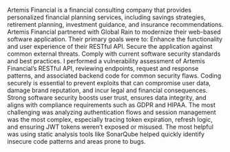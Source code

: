 Artemis Financial is a financial consulting company that provides personalized financial planning services, including savings strategies, retirement planning, investment guidance, and insurance recommendations. Artemis Financial partnered with Global Rain to modernize their web-based software application. Their primary goals were to: Enhance the functionality and user experience of their RESTful API. Secure the application against common external threats. Comply with current software security standards and best practices.
I performed a vulnerability assessment of Artemis Financial’s RESTful API, reviewing endpoints, request and response patterns, and associated backend code for common security flaws. Coding securely is essential to prevent exploits that can compromise user data, damage brand reputation, and incur legal and financial consequences. Strong software security boosts user trust, ensures data integrity, and aligns with compliance requirements such as GDPR and HIPAA.
The most challenging was analyzing authentication flows and session management was the most complex, especially tracing token expiration, refresh logic, and ensuring JWT tokens weren’t exposed or misused. The most helpful was using static analysis tools like SonarQube helped quickly identify insecure code patterns and areas prone to bugs.

